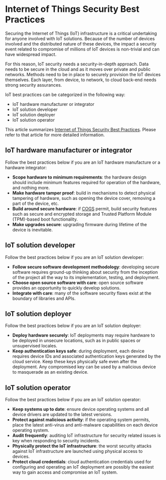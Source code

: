 <properties
   pageTitle="Internet of Things Security Best Practices | Microsoft Azure"
   description="The article provides a curated list of Microsoft Internet of Things Security Best Practices and general recommendations."
   services="security"
   documentationCenter="na"
   authors="TomShinder"
   manager="StevenPo"
   editor="TomSh"/>

<tags
   ms.service="security"
   ms.devlang="na"
   ms.topic="article"
   ms.tgt_pltfrm="na"
   ms.workload="na"
   ms.date="05/18/2016"
   ms.author="yurid"/>

# Internet of Things Security Best Practices

Securing the Internet of Things (IoT) infrastructure is a critical undertaking for anyone involved with IoT solutions. Because of the number of devices involved and the distributed nature of these devices, the impact a security event related to compromise of millions of IoT devices is non-trivial and can have widespread impact.

For this reason, IoT security needs a security-in-depth approach. Data needs to be secure in the cloud and as it moves over private and public networks. Methods need to be in place to securely provision the IoT devices themselves. Each layer, from device, to network, to cloud back-end needs strong security assurances.

IoT best practices can be categorized in the following way:

- IoT hardware manufacturer or integrator
- IoT solution developer
- IoT solution deployer
- IoT solution operator

This article summarizes [Internet of Things Security Best Practices](../iot-suite/iot-security-best-practices.md). Please refer to that article for more detailed information.

## IoT hardware manufacturer or integrator

Follow the best practices below if you are an IoT hardware manufacture or a hardware integrator:

- **Scope hardware to minimum requirements**: the hardware design should include minimum features required for operation of the hardware, and nothing more. 
- **Make hardware tamper proof**: build in mechanisms to detect physical tampering of hardware, such as opening the device cover, removing a part of the device, etc. 
- **Build around secure hardware**: if [COGS](https://en.wikipedia.org/wiki/Cost_of_goods_sold) permit, build security features such as secure and encrypted storage and Trusted Platform Module (TPM)-based boot functionality.
- **Make upgrades secure**: upgrading firmware during lifetime of the device is inevitable.

## IoT solution developer

Follow the best practices below if you are an IoT solution developer:

- **Follow secure software development methodology**: developing secure software requires ground-up thinking about security from the inception of the project all the way to its implementation, testing, and deployment.
- **Choose open source software with care**: open source software provides an opportunity to quickly develop solutions.
- **Integrate with care**: many of the software security flaws exist at the boundary of libraries and APIs. 

## IoT solution deployer

Follow the best practices below if you are an IoT solution deployer:

- **Deploy hardware securely**: IoT deployments may require hardware to be deployed in unsecure locations, such as in public spaces or unsupervised locales.
- **Keep authentication keys safe**: during deployment, each device requires device IDs and associated authentication keys generated by the cloud service. Keep these keys physically safe even after the deployment. Any compromised key can be used by a malicious device to masquerade as an existing device.

## IoT solution operator

Follow the best practices below if you are an IoT solution operator:

- **Keep systems up to date**: ensure device operating systems and all device drivers are updated to the latest versions. 
- **Protect against malicious activity**: if the operating system permits, place the latest anti-virus and anti-malware capabilities on each device operating system. 
- **Audit frequently**: auditing IoT infrastructure for security related issues is key when responding to security incidents.
- **Physically protect the IoT infrastructure**: the worst security attacks against IoT infrastructure are launched using physical access to devices.
- **Protect cloud credentials**: cloud authentication credentials used for configuring and operating an IoT deployment are possibly the easiest way to gain access and compromise an IoT system. 
